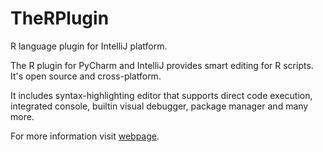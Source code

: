 # TheRPlugin
R language plugin for IntelliJ platform.

The R plugin for PyCharm and IntelliJ provides smart editing for R scripts. It's open source and cross-platform.

It includes syntax-highlighting editor that supports direct code execution, integrated console, builtin visual debugger, 
package manager and many more.

For more information visit [webpage](http://ktisha.github.io/TheRPlugin/).
